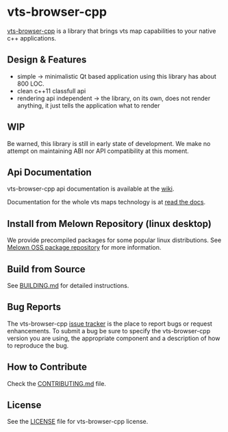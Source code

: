 # vts-browser-cpp

[vts-browser-cpp](https://github.com/melown/vts-browser-cpp) is a library
that brings vts map capabilities to your native c++ applications.

## Design & Features

- simple -> minimalistic Qt based application using this library has about 800 LOC.
- clean c++11 classfull api
- rendering api independent -> the library, on its own, does not render anything, it just tells the application what to render

## WIP

Be warned, this library is still in early state of development.
We make no attempt on maintaining ABI nor API compatibility at this moment.

## Api Documentation

vts-browser-cpp api documentation is available at the
[wiki](https://github.com/Melown/vts-browser-cpp/wiki).

Documentation for the whole vts maps technology is at
[read the docs](https://melown.readthedocs.io).

## Install from Melown Repository (linux desktop)

We provide precompiled packages for some popular linux distributions.
See [Melown OSS package repository](https://cdn.melown.com/packages/) for more information.

## Build from Source

See [BUILDING.md](BUILDING.md) for detailed instructions.

## Bug Reports

The vts-browser-cpp [issue tracker](https://github.com/melown/vts-browser-cpp/issues) is the
place to report bugs or request enhancements. To submit a bug be sure to specify
the vts-browser-cpp version you are using, the appropriate component and a description of how
to reproduce the bug.

## How to Contribute

Check the [CONTRIBUTING.md](CONTRIBUTING.md) file.

## License

See the [LICENSE](LICENSE) file for vts-browser-cpp license.

